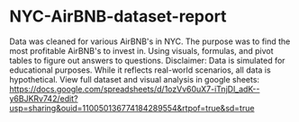 # NYC-AirBNB-dataset-report
Data was cleaned for various AirBNB's in NYC. The purpose was to find the most profitable AirBNB's to invest in. Using visuals, formulas, and pivot tables to figure out answers to questions. Disclaimer: Data is simulated for educational purposes. While it reflects real-world scenarios, all data is hypothetical.
View full dataset and visual analysis in google sheets: https://docs.google.com/spreadsheets/d/1ozVv60uX7-iTnjDl_adK--y6BJKRv742/edit?usp=sharing&ouid=110050136774184289554&rtpof=true&sd=true
